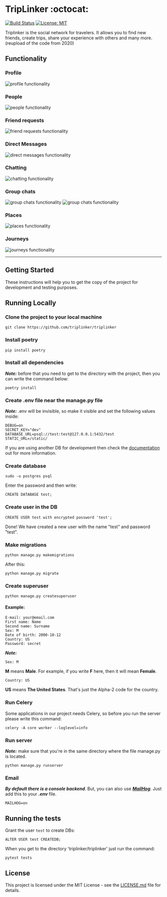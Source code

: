 # TripLinker :octocat:

[![Build Status](https://travis-ci.org/GonnaFlyMethod/triplinker.svg?branch=master)](https://travis-ci.org/github/triplinker/triplinker)
[![License: MIT](https://img.shields.io/badge/License-MIT-blue.svg)](https://github.com/triplinker/triplinker/blob/master/LICENSE)

Triplinker is the social network for travelers. It allows you to find new friends, create trips, 
share your experience with others and many more. (reupload of the code from 2020)

## Functionality
### Profile
![profile functionality](./assets/profile.png)

### People
![people functionality](./assets/people.png)

### Friend requests
![friend requests functionality](./assets/friend_requests.png)

### Direct Messages
![direct messages functionality](./assets/messages.png)

### Chatting
![chatting functionality](./assets/chatting.gif)

### Group chats
![group chats functionality](./assets/group_chats.png)
![group chats functionality](./assets/group_chats_opened.png)

### Places
![places functionality](./assets/places.png)

### Journeys
![journeys functionality](./assets/journeys.png)

---

## Getting Started

These instructions will help you to get the copy of the project for development and testing purposes.

## Running Locally

### Clone the project to your local machine

```
git clone https://github.com/triplinker/triplinker
```

### Install poetry  

```
pip install poetry
```

### Install all dependencies

***Note:*** before that you need to get to the directory with the project, then you can write the command below: 

```
poetry install
```

### Create .env file near the manage.py file 

***Note:*** .env will be invisible, so make it visible and set the following values inside: 

```
DEBUG=on
SECRET_KEY="dev"
DATABASE_URL=psql://test:test@127.0.0.1:5432/test
STATIC_URL=/static/
```

If you are using another DB for development then check the [documentation](https://django-environ.readthedocs.io/en/latest/) out for more information. 
### Create database

```
sudo -u postgres psql
```

Enter the password and then write:

```
CREATE DATABASE test;
```

### Create user in the DB 

```
CREATE USER test with encrypted password 'test';
```

Done! We have created a new user with the name "test" and password "test".

### Make migrations

```
python manage.py makemigrations 
```

After this:

```
python manage.py migrate
```

### Create superuser

```
python manage.py createsuperuser
```

#### Example:

```
E-mail: your@email.com
First name: Name
Second name: Surname
Sex: M
Date of birth: 2000-10-12
Country: US
Password: secret
```

***Note:***

```
Sex: M
```

**M** means **Male**.
For example, if you write **F** here, then it will mean **Female**.

```
Country: US
```

**US** means **The United States**. That's just the Alpha-2 code for the country.

### Run Celery

Some applications in our project needs Celery, so before you run the server please write this command:
```
celery -A core worker --loglevel=info
```

### Run server

***Note:*** make sure that you're in the same directory where the file manage.py is located.

```
python manage.py runserver
```

### Email
***By default there is a console backend***.
But, you can also use ***[MailHog](https://github.com/mailhog/MailHog)***.
Just add this to your ***.env*** file.

```
MAILHOG=on
```

## Running the tests

Grant the user `test` to create DBs:
```
ALTER USER test CREATEDB;
```

When you get to the directory 'triplinker/triplinker' just run the command:

```
pytest tests
```

## License

This project is licensed under the MIT License - see the [LICENSE.md](https://github.com/triplinker/triplinker/blob/master/LICENSE) file for details.

